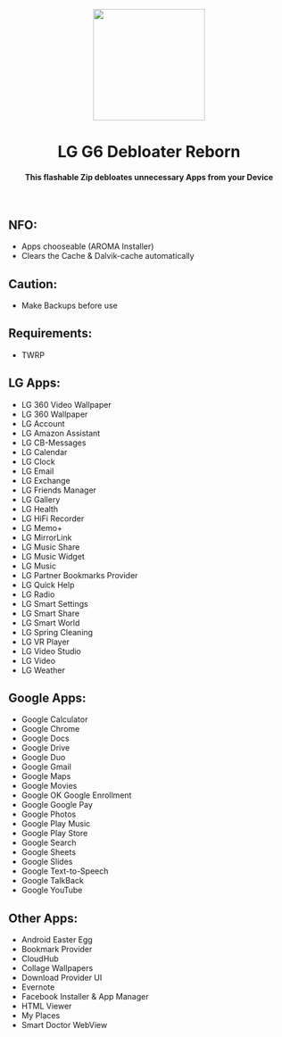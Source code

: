 <p align="center"><img src="https://i.ibb.co/XsjTxDb/LG-G6-Debloater.png" width="200"></a>
<h1 align="center"><b>LG G6 Debloater Reborn</b></h1>
<h4 align="center">This flashable Zip debloates unnecessary Apps from your Device</h4>
<br />

## NFO:
* Apps chooseable (AROMA Installer)
* Clears the Cache & Dalvik-cache automatically

## Caution:
* Make Backups before use

## Requirements:
* TWRP

## LG Apps:
* LG 360 Video Wallpaper
* LG 360 Wallpaper
* LG Account
* LG Amazon Assistant
* LG CB-Messages
* LG Calendar
* LG Clock
* LG Email
* LG Exchange
* LG Friends Manager
* LG Gallery
* LG Health
* LG HiFi Recorder
* LG Memo+
* LG MirrorLink
* LG Music Share
* LG Music Widget
* LG Music
* LG Partner Bookmarks Provider
* LG Quick Help
* LG Radio
* LG Smart Settings
* LG Smart Share
* LG Smart World
* LG Spring Cleaning
* LG VR Player
* LG Video Studio
* LG Video
* LG Weather

## Google Apps:
* Google Calculator
* Google Chrome
* Google Docs
* Google Drive
* Google Duo
* Google Gmail
* Google Maps
* Google Movies
* Google OK Google Enrollment
* Google Google Pay
* Google Photos
* Google Play Music
* Google Play Store
* Google Search
* Google Sheets
* Google Slides
* Google Text-to-Speech
* Google TalkBack
* Google YouTube

## Other Apps:
* Android Easter Egg
* Bookmark Provider
* CloudHub
* Collage Wallpapers
* Download Provider UI
* Evernote
* Facebook Installer & App Manager
* HTML Viewer
* My Places
* Smart Doctor WebView

